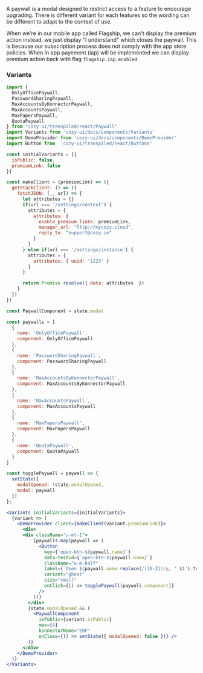 A paywall is a modal designed to restrict access to a feature to encourage upgrading.
There is different variant for each features so the wording can be different to adapt to the context of use.

When we're in our mobile app called Flagship, we can't display the premium action instead, we just display "I understand" which closes the paywall. This is because our subscription process does not comply with the app store policies. When In app payement (iap) will be implemented we can display premium action back with flag `flagship.iap.enabled`

### Variants

```jsx
import {
  OnlyOfficePaywall,
  PasswordSharingPaywall,
  MaxAccountsByKonnectorPaywall,
  MaxAccountsPaywall,
  MaxPapersPaywall,
  QuotaPaywall
} from "cozy-ui/transpiled/react/Paywall"
import Variants from 'cozy-ui/docs/components/Variants'
import DemoProvider from 'cozy-ui/docs/components/DemoProvider'
import Button from  'cozy-ui/transpiled/react/Buttons'

const initialVariants = [{
  isPublic: false,
  premiumLink: false
}]

const makeClient = (premiumLink) => ({
  getStackClient: () => ({
    fetchJSON: (_, url) => {
      let attributes = {}
      if(url === '/settings/context') {
        attributes = {
          attributes: {
            enable_premium_links: premiumLink,
            manager_url: "http://mycozy.cloud",
            reply_to: "support@cozy.io"
          }
        }
      } else if(url === '/settings/instance') {
        attributes = {
          attributes: { uuid: "1223" }
        }
      }

      return Promise.resolve({ data: attributes  })
    }
  })
})

const PaywallComponent = state.modal

const paywalls = [
  {
    name: 'OnlyOfficePaywall',
    component: OnlyOfficePaywall
  },
  {
    name: 'PasswordSharingPaywall',
    component: PasswordSharingPaywall
  },
  {
    name: 'MaxAccountsByKonnectorPaywall',
    component: MaxAccountsByKonnectorPaywall
  },
  {
    name: 'MaxAccountsPaywall',
    component: MaxAccountsPaywall
  },
  {
    name: 'MaxPapersPaywall',
    component: MaxPapersPaywall
  },
  {
    name: 'QuotaPaywall',
    component: QuotaPaywall
  }
]

const togglePaywall = paywall => {
  setState({
    modalOpened: !state.modalOpened,
    modal: paywall
  })
};

<Variants initialVariants={initialVariants}>
  {variant => (
    <DemoProvider client={makeClient(variant.premiumLink)}>
      <div>
      <div className="u-mt-1">
          {paywalls.map(paywall => (
            <Button
              key={`open-btn-${paywall.name}`}
              data-testid={`open-btn-${paywall.name}`}
              className="u-m-half"
              label={`Open ${paywall.name.replace(/([A-Z])/g, ' $1').trim()}`}
              variant="ghost"
              size="small"
              onClick={() => togglePaywall(paywall.component)}
            />
          ))}
        </div>
        {state.modalOpened && (
          <PaywallComponent
            isPublic={variant.isPublic}
            max={4}
            konnectorName="EDF"
            onClose={() => setState({ modalOpened: false })} />
        )}
      </div>
    </DemoProvider>
  )}
</Variants>
```
